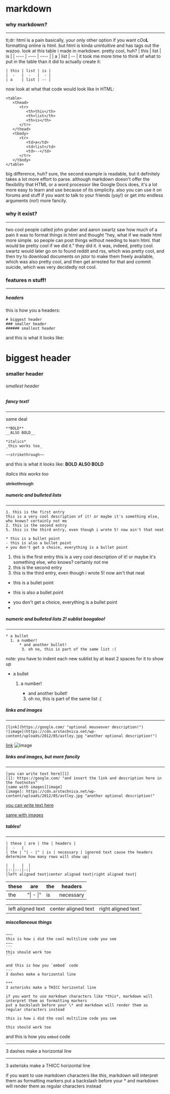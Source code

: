 # markdown

### why markdown?
---
tl;dr: html is a pain
basically, your only other option if you want c*O*o**L** formatting online is html. but html is kinda unintuitive and has tags out the wazoo. look at this table i made in markdown. pretty cool, huh?
| this | list | is   |
| ---- | ---- | ---- |
| a    | list | --   |
it took me more time to think of what to put in the table than it did to actually create it: 
~~~
| this | list | is |
|  -   |  -   |  - | 
| a    | list | -- |
~~~
now look at what that code would look like in HTML:
~~~
<table>
   <thead>
      <tr>
         <th>this</th>
         <th>list</th>
         <th>is</th>
      </tr>
   </thead>
   <tbody>
      <tr>
         <td>a</td>
         <td>list</td>
         <td>--</td>
      </tr>
   </tbody>
</table>
~~~
big difference, huh? sure, the second example is readable, but it definitely takes a lot more effort to parse. although markdown doesn't offer the flexibility that HTML or a word processor like Google Docs does, it's a lot more easy to learn and use because of its simplicity. also you can use it on forums and stuff if you want to talk to your friends (yay!) or get into endless arguments (no!) more fancily.



### why it exist?
---
two cool people called john gruber and aaron swartz saw how much of a pain it was to format things in html and thought "hey, what if we made html more simple. so people can post things without needing to learn html. that would be pretty cool if we did it." they did it. it was, indeed, pretty cool. swartz would later go on to found reddit and rss, which was pretty cool, and then try to download documents on jstor to make them freely available, which was also pretty cool, and then get arrested for that and commit suicide, which was very decidedly not cool. 

### features n stuff!
---
##### headers
this is how you a headers:
~~~
# biggest header
### smaller header
###### smallest header
~~~
and this is what it looks like:
# biggest header
### smaller header
###### smallest header

##### fancy text!
---
same deal
~~~
**BOLD** 
__ALSO BOLD__

*italics*
_this works too_

~~strikethrough~~
~~~
and this is what it looks like:
**BOLD** 
__ALSO BOLD__

*italics*
_this works too_

~~strikethrough~~

##### numeric and bulleted lists
---
~~~
1. this is the first entry
this is a very cool description of it! or maybe it's something else, who knows? certainly not me
2. this is the second entry
5. this is the third entry, even though i wrote 5! now ain't that neat

* this is a bullet point
- this is also a bullet point
+ you don't get a choice, everything is a bullet point
~~~
1. this is the first entry
this is a very cool description of it! or maybe it's something else, who knows? certainly not me
2. this is the second entry
5. this is the third entry, even though i wrote 5! now ain't that neat

* this is a bullet point
- this is also a bullet point
+ you don't get a choice, everything is a bullet point
+ 

##### numeric and bulleted lists 2! sublist boogaloo!
---
~~~
* a bullet
  1. a number!
      * and another bullet!
       3. oh no, this is part of the same list :(
~~~
note: you have to indent each new sublist by at least 2 spaces for it to show up
* a bullet
  1. a number!
      * and another bullet!
      
       3. oh no, this is part of the same list :(

##### links and images
---
~~~
[link](https://google.com/ "optional mouseover description!")
![image](https://cdn.arstechnica.net/wp-content/uploads/2012/05/astley.jpg "another optional description!")
~~~

[link](https://google.com/ "optional mouseover description!")
![image](https://cdn.arstechnica.net/wp-content/uploads/2012/05/astley.jpg "another optional description!")

##### links and images, but more fancily
---
~~~
[you can write text here][1]
[1]: https://google.com/ "and insert the link and description here in the footnotes"
[same with images][image]
[image]: https://cdn.arstechnica.net/wp-content/uploads/2012/05/astley.jpg "another optional description!"
~~~

[you can write text here][1]

[1]: https://google.com/ "and insert the link and description here in the footnotes"
[same with images][image]

[image]: https://cdn.arstechnica.net/wp-content/uploads/2012/05/astley.jpg "another optional description!"

##### tables!

---

~~~
| these | are | the | headers |
|  -   | 
| the | "| - |" | is | necessary | ignored text cause the headers determine how many rows will show up|

|  |   |  |
|:-|:-:|-:|
|left aligned text|center aligned text|right aligned text|
~~~

| these | are       | the  | headers   |
| ----- | --------- | ---- | --------- |
| the   | "\| - \|" | is   | necessary |

|                   |                     |                    |
| :---------------- | :-----------------: | -----------------: |
| left aligned text | center aligned text | right aligned text |

##### miscellaneous things

~~~
​~~~
this is how i did the cool multiline code you see
​~~~
```
this should work too
```
    
and this is how you `embed` code
---
3 dashes make a horizontal line

***
3 asterisks make a THICC horizontal line

if you want to use markdown characters like *this*, markdown will interpret them as formatting markers
put a backslash before your \* and markdown will render them as regular characters instead
~~~

~~~
this is how i did the cool multiline code you see
~~~
```
this should work too
```

and this is how you `embed` code

---
3 dashes make a horizontal line

***

3 asterisks make a THICC horizontal line

if you want to use markdown characters like *this*, markdown will interpret them as formatting markers
put a backslash before your \* and markdown will render them as regular characters instead


